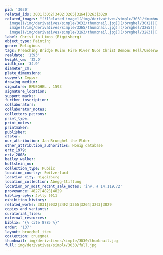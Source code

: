```yaml
---
pid: '3030'
related_ids: 3031|3032|3402|3265|3264|3263|3029
related_images: "[![Related image](/img/derivatives/simple/3031/thumbnail.jpg)](/brughel/3031)|[![Related
  image](/img/derivatives/simple/3032/thumbnail.jpg)](/brughel/3032)|[![Related image](/img/derivatives/simple/3402/thumbnail.jpg)](/brughel/3402)|[![Related
  image](/img/derivatives/simple/3265/thumbnail.jpg)](/brughel/3265)|[![Related image](/img/derivatives/simple/3264/thumbnail.jpg)](/brughel/3264)|[![Related
  image](/img/derivatives/simple/3263/thumbnail.jpg)](/brughel/3263)|[![Related image](/img/derivatives/simple/3029/thumbnail.jpg)](/brughel/3029)"
label: Christ in Limbo (Riggisberg)
object_type: Painting
genre: Religious
tags: Preaching Bridge Ruins Fire River Nude Christ Demons Hell/Underworld New_Testament
realdate: '1593'
height_cm: '25.6'
width_cm: '34.9'
diameter_cm: 
plate_dimensions: 
support: Copper
drawing_medium: 
signature: BRUEGHEL . 1593
signature_location: 
support_marks: 
further_inscription: 
collaborators: 
collaborator_notes: 
collectors_patrons: 
print_type: 
print_notes: 
printmaker: 
publisher: 
states: 
our_attribution: Jan Brueghel the Elder
other_attribution_authorities: Honig database
ertz_1979: 
ertz_2008: 
bailey_walker: 
hollstein_no: 
collection_type: Public
location_country: Switzerland
location_city: Riggisberg
location_collection: Abegg-Stiftung
location_or_most_recent_sale_notes: 'inv. # 14.119.72'
provenance: 4827|4828|4829
bibliography: Jolly 2011
exhibition_history: 
related_works: 3031|3032|3402|3265|3264|3263|3029
copies_and_variants: 
curatorial_files: 
external_resources: 
biblio: "{% cite 8786 %}"
order: '137'
layout: brueghel_item
collection: brueghel
thumbnail: img/derivatives/simple/3030/thumbnail.jpg
full: img/derivatives/simple/3030/full.jpg
---
```

